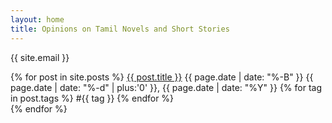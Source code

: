 ```yaml
---
layout: home
title: Opinions on Tamil Novels and Short Stories
---
```


{{ site.email }}


<p class="tabs">
    {% for post in site.posts %}
        <a href="{{ post.url }}">{{ post.title }}</a>
        <span class="date">
            {{ page.date | date: "%-B" }}
            {{ page.date | date: "%-d" | plus:'0' }}, 
            {{ page.date | date: "%Y" }}
        </span>
        {% for tag in post.tags %}
            <span class="tag">#{{ tag }}</span>
        {% endfor %}
        <br>
    {% endfor %}
</p>